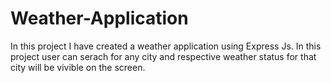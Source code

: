 # Weather-Application

In this project I have created a weather application using Express Js. In this project user can serach for any city and respective weather status for that city will be vivible on the screen.

